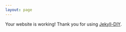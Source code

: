 ```yaml
---
layout: page
---
```


Your website is working! Thank you for using [Jekyll-DIY](https://github.com/davesantos/jekyll-diy).